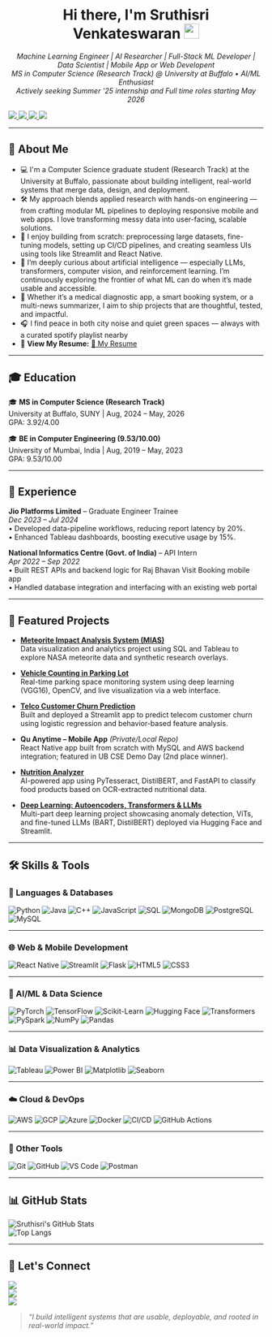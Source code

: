 <h1 align="center">
  Hi there, I'm Sruthisri Venkateswaran 
  <img src="https://media.giphy.com/media/hvRJCLFzcasrR4ia7z/giphy.gif" width="30px"/>
</h1>

<p align="center">
  <em>Machine Learning Engineer | AI Researcher | Full-Stack ML Developer | Data Scientist | Mobile App or Web Developent</em><br>
  <em>MS in Computer Science (Research Track) @ University at Buffalo • AI/ML Enthusiast</em><br>
  <em>Actively seeking Summer '25 internship and Full time roles starting May 2026</em><br>
</p>

<p>
  <a href="mailto:sruthi7sri@gmail.com">
    <img src="https://img.shields.io/badge/Email-sruthi7sri@gmail.com-D14836?style=for-the-badge&logo=gmail&logoColor=white"/>
  </a>
  <a href="https://github.com/sruthi7sri">
    <img src="https://img.shields.io/badge/GitHub-sruthi7sri-181717?style=for-the-badge&logo=github&logoColor=white"/>
  </a>
  <a href="https://linkedin.com/in/sruthisri">
    <img src="https://img.shields.io/badge/LinkedIn-Sruthisri%20Venkateswaran-0A66C2?style=for-the-badge&logo=linkedin&logoColor=white"/>
  </a>
  <a href="https://sruthi7sri.github.io">
    <img src="https://img.shields.io/badge/Portfolio-Click Here-FF4081?style=for-the-badge&logo=googlechrome&logoColor=white"/>
  </a>
</p>

---

## 📝 About Me

- 💻 I'm a Computer Science graduate student (Research Track) at the University at Buffalo, passionate about building intelligent, real-world systems that merge data, design, and deployment.
- 🛠️ My approach blends applied research with hands-on engineering — from crafting modular ML pipelines to deploying responsive mobile and web apps. I love transforming messy data into user-facing, scalable solutions.
- 🚀 I enjoy building from scratch: preprocessing large datasets, fine-tuning models, setting up CI/CD pipelines, and creating seamless UIs using tools like Streamlit and React Native.
- 🧠 I’m deeply curious about artificial intelligence — especially LLMs, transformers, computer vision, and reinforcement learning. I’m continuously exploring the frontier of what ML can do when it’s made usable and accessible.
- 📱 Whether it’s a medical diagnostic app, a smart booking system, or a multi-news summarizer, I aim to ship projects that are thoughtful, tested, and impactful. 
- 🎧 I find peace in both city noise and quiet green spaces — always with a curated spotify playlist nearby  
- 📄 **View My Resume:** [📝  My Resume](https://drive.google.com/file/d/1rd6gA08YHpeRkcvb2wngKkeFDF3s_m9L/view?usp=sharing)

---

## 🎓 Education  
🎓 **MS in Computer Science (Research Track)**  
University at Buffalo, SUNY | Aug, 2024 – May, 2026  
GPA: 3.92/4.00

🎓 **BE in Computer Engineering (9.53/10.00)**  
University of Mumbai, India | Aug, 2019 – May, 2023  
GPA: 9.53/10.00

---

## 💼 Experience  

**Jio Platforms Limited** – Graduate Engineer Trainee  
*Dec 2023 – Jul 2024*  
•	Developed data-pipeline workflows, reducing report latency by 20%.  
•	Enhanced Tableau dashboards, boosting executive usage by 15%.


**National Informatics Centre (Govt. of India)** – API Intern  
*Apr 2022 – Sep 2022*  
• Built REST APIs and backend logic for Raj Bhavan Visit Booking mobile app  
• Handled database integration and interfacing with an existing web portal  

---

## 🚀 Featured Projects

- [**Meteorite Impact Analysis System (MIAS)**](https://github.com/sruthi7sri/Meteorite-Impact-Analysis-System-MIAS)  
  Data visualization and analytics project using SQL and Tableau to explore NASA meteorite data and synthetic research overlays.

- [**Vehicle Counting in Parking Lot**](https://github.com/sruthi7sri/Vehicle-Counting-in-Parking-Lot)  
  Real-time parking space monitoring system using deep learning (VGG16), OpenCV, and live visualization via a web interface.

- [**Telco Customer Churn Prediction**](https://github.com/sruthi7sri/Telco-Customer-Churn-Analysis-Prediction)  
  Built and deployed a Streamlit app to predict telecom customer churn using logistic regression and behavior-based feature analysis.

- **Qu Anytime – Mobile App** *(Private/Local Repo)*  
  React Native app built from scratch with MySQL and AWS backend integration; featured in UB CSE Demo Day (2nd place winner).

- [**Nutrition Analyzer**](https://github.com/sruthi7sri/nutrition-analyzer)  
  AI-powered app using PyTesseract, DistilBERT, and FastAPI to classify food products based on OCR-extracted nutritional data.

- [**Deep Learning: Autoencoders, Transformers & LLMs**](https://github.com/sruthi7sri/deep-learning-autoencoder-transformer-llm-apps)  
  Multi-part deep learning project showcasing anomaly detection, ViTs, and fine-tuned LLMs (BART, DistilBERT) deployed via Hugging Face and Streamlit.  

---

## 🛠️ Skills & Tools

### 🧩 Languages & Databases
![Python](https://img.shields.io/badge/Python-3776AB?style=for-the-badge&logo=python&logoColor=white)
![Java](https://img.shields.io/badge/Java-ED8B00?style=for-the-badge&logo=openjdk&logoColor=white)
![C++](https://img.shields.io/badge/C++-00599C?style=for-the-badge&logo=c%2B%2B&logoColor=white)
![JavaScript](https://img.shields.io/badge/JavaScript-F7DF1E?style=for-the-badge&logo=javascript&logoColor=black)
![SQL](https://img.shields.io/badge/SQL-CC2927?style=for-the-badge&logo=postgresql&logoColor=white)
![MongoDB](https://img.shields.io/badge/MongoDB-47A248?style=for-the-badge&logo=mongodb&logoColor=white)
![PostgreSQL](https://img.shields.io/badge/PostgreSQL-336791?style=for-the-badge&logo=postgresql&logoColor=white)
![MySQL](https://img.shields.io/badge/MySQL-00758F?style=for-the-badge&logo=mysql&logoColor=white)

---

### 🌐 Web & Mobile Development
![React Native](https://img.shields.io/badge/React_Native-20232A?style=for-the-badge&logo=react&logoColor=61DAFB)
![Streamlit](https://img.shields.io/badge/Streamlit-FF4B4B?style=for-the-badge&logo=streamlit&logoColor=white)
![Flask](https://img.shields.io/badge/Flask-000000?style=for-the-badge&logo=flask&logoColor=white)
![HTML5](https://img.shields.io/badge/HTML5-E34F26?style=for-the-badge&logo=html5&logoColor=white)
![CSS3](https://img.shields.io/badge/CSS3-1572B6?style=for-the-badge&logo=css3&logoColor=white)

---

### 🤖 AI/ML & Data Science
![PyTorch](https://img.shields.io/badge/PyTorch-EE4C2C?style=for-the-badge&logo=pytorch&logoColor=white)
![TensorFlow](https://img.shields.io/badge/TensorFlow-FF6F00?style=for-the-badge&logo=tensorflow&logoColor=white)
![Scikit-Learn](https://img.shields.io/badge/scikit--learn-F7931E?style=for-the-badge&logo=scikitlearn&logoColor=white)
![Hugging Face](https://img.shields.io/badge/Hugging_Face-FFD21F?style=for-the-badge&logo=huggingface&logoColor=black)
![Transformers](https://img.shields.io/badge/Transformers-000000?style=for-the-badge&logo=github&logoColor=white)
![PySpark](https://img.shields.io/badge/PySpark-E25A1C?style=for-the-badge&logo=apachespark&logoColor=white)
![NumPy](https://img.shields.io/badge/NumPy-013243?style=for-the-badge&logo=numpy&logoColor=white)
![Pandas](https://img.shields.io/badge/Pandas-150458?style=for-the-badge&logo=pandas&logoColor=white)

---

### 📊 Data Visualization & Analytics
![Tableau](https://img.shields.io/badge/Tableau-E97627?style=for-the-badge&logo=tableau&logoColor=white)
![Power BI](https://img.shields.io/badge/PowerBI-F2C811?style=for-the-badge&logo=powerbi&logoColor=black)
![Matplotlib](https://img.shields.io/badge/Matplotlib-11557C?style=for-the-badge&logo=matplotlib&logoColor=white)
![Seaborn](https://img.shields.io/badge/Seaborn-3776AB?style=for-the-badge&logo=python&logoColor=white)

---

### ☁️ Cloud & DevOps
![AWS](https://img.shields.io/badge/AWS-232F3E?style=for-the-badge&logo=amazonaws&logoColor=white)
![GCP](https://img.shields.io/badge/GCP-4285F4?style=for-the-badge&logo=googlecloud&logoColor=white)
![Azure](https://img.shields.io/badge/Azure-0078D4?style=for-the-badge&logo=microsoftazure&logoColor=white)
![Docker](https://img.shields.io/badge/Docker-2496ED?style=for-the-badge&logo=docker&logoColor=white)
![CI/CD](https://img.shields.io/badge/CI%2FCD-007ACC?style=for-the-badge&logo=githubactions&logoColor=white)
![GitHub Actions](https://img.shields.io/badge/GitHub_Actions-2088FF?style=for-the-badge&logo=githubactions&logoColor=white)

---

### 🧰 Other Tools
![Git](https://img.shields.io/badge/Git-F05032?style=for-the-badge&logo=git&logoColor=white)
![GitHub](https://img.shields.io/badge/GitHub-181717?style=for-the-badge&logo=github&logoColor=white)
![VS Code](https://img.shields.io/badge/VS%20Code-007ACC?style=for-the-badge&logo=visualstudiocode&logoColor=white)
![Postman](https://img.shields.io/badge/Postman-FF6C37?style=for-the-badge&logo=postman&logoColor=white)


---

## 📊 GitHub Stats  

![Sruthisri's GitHub Stats](https://github-readme-stats.vercel.app/api?username=sruthi7sri&show_icons=true&theme=default)  
![Top Langs](https://github-readme-stats.vercel.app/api/top-langs/?username=sruthi7sri&layout=compact)  

---

## 👋 Let's Connect  
<p>
  <a href="mailto:sruthi7sri@gmail.com">
    <img src="https://img.shields.io/badge/Email-sruthi7sri@gmail.com-D14836?style=for-the-badge&logo=gmail&logoColor=white"/>
  </a><br>
  <a href="https://linkedin.com/in/sruthisri">
    <img src="https://img.shields.io/badge/LinkedIn-Sruthisri%20Venkateswaran-0A66C2?style=for-the-badge&logo=linkedin&logoColor=white"/>
  </a><br>
  <a href="https://sruthi7sri.github.io">
    <img src="https://img.shields.io/badge/Portfolio-Click_Here-FF4081?style=for-the-badge&logo=googlechrome&logoColor=white"/>
  </a>
</p>

> *“I build intelligent systems that are usable, deployable, and rooted in real-world impact.”*

